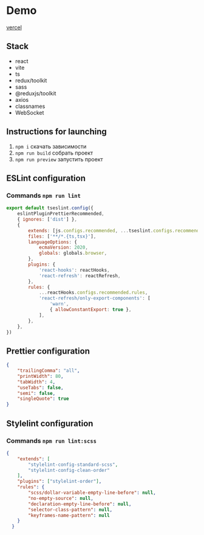 # Demo
[vercel](https://portfolio-overview-three.vercel.app/)

## Stack

- react
- vite
- ts
- redux/toolkit
- sass
- @reduxjs/toolkit
- axios
- classnames
- WebSocket

## Instructions for launching

1. ```npm i``` скачать зависимости
2. ```npm run build``` собрать проект
3. ```npm run preview``` запустить проект

## ESLint configuration
### Commands ```npm run lint```
```js
export default tseslint.config({
    eslintPluginPrettierRecommended,
    { ignores: ['dist'] },
    {
        extends: [js.configs.recommended, ...tseslint.configs.recommended],
        files: ['**/*.{ts,tsx}'],
        languageOptions: {
            ecmaVersion: 2020,
            globals: globals.browser,
        },
        plugins: {
            'react-hooks': reactHooks,
            'react-refresh': reactRefresh,
        },
        rules: {
            ...reactHooks.configs.recommended.rules,
            'react-refresh/only-export-components': [
                'warn',
                { allowConstantExport: true },
            ],
        },
    },
})
```

## Prettier configuration

```json
{
    "trailingComma": "all",
    "printWidth": 80,
    "tabWidth": 4,
    "useTabs": false,
    "semi": false,
    "singleQuote": true
}
```

## Stylelint configuration
### Commands ```npm run lint:scss```
```json
{
    "extends": [
        "stylelint-config-standard-scss",
        "stylelint-config-clean-order"
    ],
    "plugins": ["stylelint-order"],
    "rules": {
        "scss/dollar-variable-empty-line-before": null,
        "no-empty-source": null,
        "declaration-empty-line-before": null,
        "selector-class-pattern": null,
        "keyframes-name-pattern": null
    }
  }
```